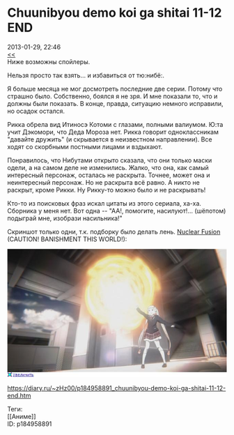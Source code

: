Chuunibyou demo koi ga shitai 11-12 END
========================================

   
 2013-01-29, 22:46   
   [<<](Chuunibyou%20demo%20koi%20ga%20shitai%2005-10)    
 Ниже возможны спойлеры.   
   
 Нельзя просто так взять... и избавиться от тю:нибё:.   
   
 Я больше месяца не мог досмотреть последние две серии. Потому что страшно было. Собственно, боялся я не зря. И мне показали то, что и должны были показать. В конце, правда, ситуацию немного исправили, но осадок остался.   
   
 Рикка обрела вид Итиносэ Котоми с глазами, полными валиумом. Ю:та учит Дэкомори, что Деда Мороза нет. Рикка говорит одноклассникам "давайте дружить" (и скрывается в неизвестном направлении). Все ходят со скорбными постными лицами и вздыхают.   
   
 Понравилось, что Нибутами открыто сказала, что они только маски одели, а на самом деле не изменились. Жалко, что она, как самый интересный персонаж, осталась не раскрыта. Точнее, может она и неинтересный персонаж. Но не раскрыта всё равно. А никто не раскрыт, кроме Рикки. Ну Рикку-то можно было и не раскрывать!   
   
 Кто-то из поисковых фраз искал цитаты из этого сериала, ха-ха. Сборника у меня нет. Вот одна -- "АА!, помогите, насилуют!... (шёпотом) подыграй мне, изобрази насильника!"   
   
 Скриншот только одни, т.к. подборку было делать лень.  [Nuclear Fusion](https://www.youtube.com/watch?v=sLTpJJAraG8&feature=player_detailpage#t=66s)  (CAUTION! BANISHMENT THIS WORLD!):   
   
   [![](pics/746193ce210at.jpg)](http://radikal.ru/F/i047.radikal.ru/1301/11/746193ce210a.png)     
    
 <https://diary.ru/~zHz00/p184958891_chuunibyou-demo-koi-ga-shitai-11-12-end.htm>   
   
 Теги:   
 [[Аниме]]   
 ID: p184958891